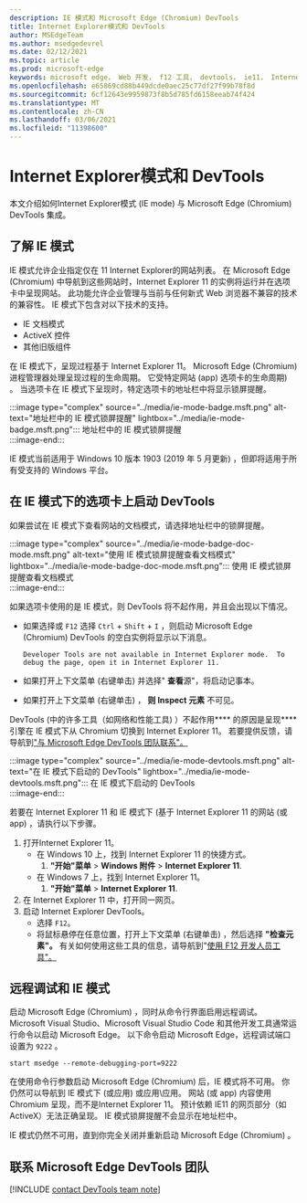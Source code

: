 ```yaml
---
description: IE 模式和 Microsoft Edge (Chromium) DevTools
title: Internet Explorer模式和 DevTools
author: MSEdgeTeam
ms.author: msedgedevrel
ms.date: 02/12/2021
ms.topic: article
ms.prod: microsoft-edge
keywords: microsoft edge， Web 开发， f12 工具， devtools， ie11， Internet Explorer 11， ie 模式
ms.openlocfilehash: e65869cd88b449dcde0aec25c77df27f99b78f8d
ms.sourcegitcommit: 6cf12643e9959873f8b5d785fd6158eeab74f424
ms.translationtype: MT
ms.contentlocale: zh-CN
ms.lasthandoff: 03/06/2021
ms.locfileid: "11398600"
---
```

# <a name="internet-explorer-mode-and-the-devtools"></a>Internet Explorer模式和 DevTools  

本文介绍如何Internet Explorer模式 \(IE mode\) 与 Microsoft Edge \(Chromium\) DevTools 集成。  

## <a name="understanding-ie-mode"></a>了解 IE 模式  

IE 模式允许企业指定仅在 11 Internet Explorer的网站列表。  在 Microsoft Edge \(Chromium\) 中导航到这些网站时，Internet Explorer 11 的实例将运行并在选项卡中呈现网站。 此功能允许企业管理与当前与任何新式 Web 浏览器不兼容的技术的兼容性。  IE 模式下包含对以下技术的支持。  

*   IE 文档模式  
*   ActiveX 控件  
*   其他旧版组件  

在 IE 模式下，呈现过程基于 Internet Explorer 11。  Microsoft Edge \(Chromium\) 进程管理器处理呈现过程的生命周期。  它受特定网站 \(app\) 选项卡的生命周期) 。  当选项卡在 IE 模式下呈现时，特定选项卡的地址栏中将显示锁屏提醒。  

:::image type="complex" source="../media/ie-mode-badge.msft.png" alt-text="地址栏中的 IE 模式锁屏提醒" lightbox="../media/ie-mode-badge.msft.png":::
   地址栏中的 IE 模式锁屏提醒  
:::image-end:::  

IE 模式当前适用于 Windows 10 版本 1903 \(2019 年 5 月更新\) ，但即将适用于所有受支持的 Windows 平台。  

## <a name="launching-the-devtools-on-a-tab-in-ie-mode"></a>在 IE 模式下的选项卡上启动 DevTools  

如果尝试在 IE 模式下查看网站的文档模式，请选择地址栏中的锁屏提醒。  

:::image type="complex" source="../media/ie-mode-badge-doc-mode.msft.png" alt-text="使用 IE 模式锁屏提醒查看文档模式" lightbox="../media/ie-mode-badge-doc-mode.msft.png":::
   使用 IE 模式锁屏提醒查看文档模式  
:::image-end:::  

如果选项卡使用的是 IE 模式，则 DevTools 将不起作用，并且会出现以下情况。

*   如果选择或 `F12` 选择 `Ctrl` + `Shift` + `I` ，则启动 Microsoft Edge \(Chromium\) DevTools 的空白实例将显示以下消息。  
    
    ```text
    Developer Tools are not available in Internet Explorer mode.  To debug the page, open it in Internet Explorer 11.
    ```  
    
*   如果打开上下文菜单 \(右键单击\) 并选择" **查看**源"，将启动记事本。  
*   如果打开上下文菜单 \(右键单击\) ， **则 Inspect 元素** 不可见。  

DevTools \(中的许多工具（如网络和性能工具\) ）不起作用**** 的原因是呈现**** 引擎在 IE 模式下从 Chromium 切换到 Internet Explorer 11。  若要提供反馈，请导航到["与 Microsoft Edge DevTools 团队联系"。](#getting-in-touch-with-the-microsoft-edge-devtools-team)  

:::image type="complex" source="../media/ie-mode-devtools.msft.png" alt-text="在 IE 模式下启动的 DevTools" lightbox="../media/ie-mode-devtools.msft.png":::
   在 IE 模式下启动的 DevTools  
:::image-end:::  

若要在 Internet Explorer 11 和 IE 模式下 (基于 Internet Explorer 11 的网站 \(或 app\) ，请执行以下步骤。  

1.  打开Internet Explorer 11。  
    *   在 Windows 10 上，找到 Internet Explorer 11 的快捷方式。
        1.  **"开始"菜单**  > **Windows 附件**  > **Internet Explorer 11**.  
    *   在 Windows 7 上，找到 Internet Explorer 11。
        1.  **"开始"菜单**  > **Internet Explorer 11**.  
1.  在 Internet Explorer 11 中，打开同一网页。  
1.  启动 Internet Explorer DevTools。  
    *   选择 `F12`。  
    *   将鼠标悬停在任意位置，打开上下文菜单 \(右键单击\) ，然后选择 **"检查元素"。**  有关如何使用这些工具的信息，请导航到"[使用 F12 开发人员工具"。][PreviousVersionsWindowsInternetExplorerDeveloperSamplesbg182326]  

## <a name="remote-debugging-and-ie-mode"></a>远程调试和 IE 模式  

启动 Microsoft Edge \(Chromium\) ，同时从命令行界面启用远程调试。  Microsoft Visual Studio、Microsoft Visual Studio Code 和其他开发工具通常运行命令以启动 Microsoft Edge。  以下命令启动 Microsoft Edge，远程调试端口设置为 `9222` 。  

```shell
start msedge --remote-debugging-port=9222
```  

在使用命令行参数启动 Microsoft Edge \(Chromium\) 后，IE 模式将不可用。  你仍然可以导航到 IE 模式下 (或应用) 或应用\应用。  网站 \(或 app\) 内容使用 Chromium 呈现，而不是Internet Explorer 11。  预计依赖 IE11 的网页部分（如ActiveX）无法正确呈现。  IE 模式锁屏提醒不会显示在地址栏中。  

IE 模式仍然不可用，直到你完全关闭并重新启动 Microsoft Edge \(Chromium\) 。  

## <a name="getting-in-touch-with-the-microsoft-edge-devtools-team"></a>联系 Microsoft Edge DevTools 团队  

[!INCLUDE [contact DevTools team note](../includes/contact-devtools-team-note.md)]  

<!-- links -->  

[PreviousVersionsWindowsInternetExplorerDeveloperSamplesbg182326]: /previous-versions/windows/internet-explorer/ie-developer/samples/bg182326(v%3dvs.85) "使用 F12 开发人员工具|Microsoft Docs"  

